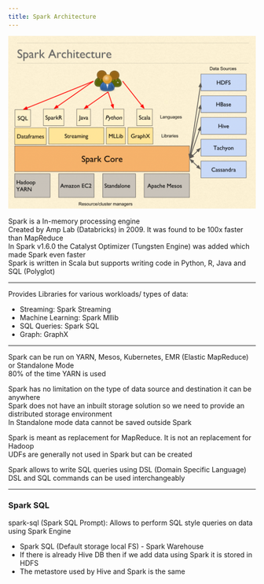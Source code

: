 ```yaml
---
title: Spark Architecture
---
```


![Spark Architecture|500](images/spark_architecture.png)

Spark is a In-memory processing engine  
Created by Amp Lab (Databricks) in 2009. It was found to be 100x faster than MapReduce  
In Spark v1.6.0 the Catalyst Optimizer (Tungsten Engine) was added which made Spark even faster  
Spark is written in Scala but supports writing code in Python, R, Java and SQL (Polyglot)

---

Provides Libraries for various workloads/ types of data:

* Streaming: Spark Streaming
* Machine Learning: Spark Mllib
* SQL Queries: Spark SQL
* Graph: GraphX

---

Spark can be run on YARN, Mesos, Kubernetes, EMR (Elastic MapReduce) or Standalone Mode  
80% of the time YARN is used

Spark has no limitation on the type of data source and destination it can be anywhere  
Spark does not have an inbuilt storage solution so we need to provide an distributed storage environment  
In Standalone mode data cannot be saved outside Spark

Spark is meant as replacement for MapReduce. It is not an replacement for Hadoop  
UDFs are generally not used in Spark but can be created

Spark allows to write SQL queries using DSL (Domain Specific Language)  
DSL and SQL commands can be used interchangeably

---

### Spark SQL

spark-sql (Spark SQL Prompt): Allows to perform SQL style queries on data using Spark Engine 

* Spark SQL (Default storage local FS) - Spark Warehouse
* If there is already Hive DB then if we add data using Spark it is stored in HDFS
* The metastore used by Hive and Spark is the same